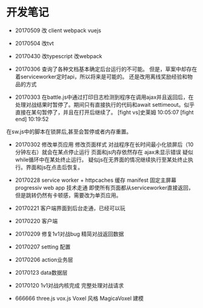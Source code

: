 

# 开发笔记



- 20170509
改 client webpack vuejs

- 20170504
改tvt

- 20170430
改typescript
改webpack

- 20170306
查询了各种文档基本确定后台运行的不可能。
但是，草案中却存在着serviceworker定时api，所以将来是可能的。
还是改用离线奖励经验和物品的方式

- 20170303
在battle.js中通过打印日志检测到程序在调用ajax并且返回后，在处理对战结果时暂停了。期间只有直接执行的代码和await settimeout。似乎直接在某句暂停了，并且在打开后继续了。
[fight vs]史莱姆 10:05:07
[fight end] 10:19:52

在sw.js中的脚本在锁屏后,甚至会暂停或者内存重置。

- 20170302
修改单页应用
修改页面样式
对战程序在长时间最小化锁屏后（10分钟左右）就会在某点停止运行
页面和js内存依然存在
ajax未显示错误
疑似while循环中在某处终止运行。
疑似js在无界面的情况继续执行至某处终止执行。界面和js在点击后恢复。

- 20170228
service worker + httpcaches 缓存
manifest 固定主屏幕
progressiv web app 技术走通
即使所有页面都从serviceworker直接返回，但是跳转仍然有卡顿感，需要改为单页应用。

- 20170221
客户端界面到后台走通，已经可以玩 

- 20170220
客户端

- 20170209
修复1v1对战bug
精简对战返回数据

- 20170207
setting 配置

- 20170206
action业务层

- 20170123
data数据层

- 20170120
1v1对战内核完成
完整处理对战请求




- 666666
three.js
vox.js
Voxel 风格
MagicaVoxel 建模
